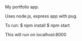 My portfolio app.

Uses node.js, express app with pug.

To run:
 $ npm install
 $ npm start

 This will run on localhost:8000
